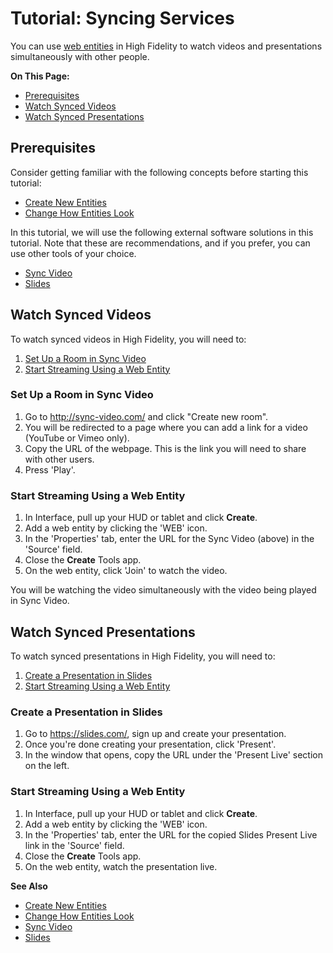 # Tutorial: Syncing Services

You can use [web entities](../create/entities/display-youtube) in High Fidelity to watch videos and presentations simultaneously with other people. 

**On This Page:**

- [Prerequisites](#prerequisites)
- [Watch Synced Videos](#watch-synced-videos)
- [Watch Synced Presentations](#watch-synced-presentations)


## Prerequisites

Consider getting familiar with the following concepts before starting this tutorial:

- [Create New Entities](../create/entities/create-entities)
- [Change How Entities Look](../create/entities/entity-appearance)

In this tutorial, we will use the following external software solutions in this tutorial. Note that these are recommendations, and if you prefer, you can use other tools of your choice.

+ [Sync Video](http://sync-video.com/)
+ [Slides](https://slides.com/)

## Watch Synced Videos

To watch synced videos in High Fidelity, you will need to:

1. [Set Up a Room in Sync Video](#set-up-room-in-sync-video)
2. [Start Streaming Using a Web Entity](#start-streaming-using-a-web-entity)

### Set Up a Room in Sync Video

1. Go to <http://sync-video.com/> and click "Create new room".
2. You will be redirected to a page where you can add a link for a video (YouTube or Vimeo only).
3. Copy the URL of the webpage. This is the link you will need to share with other users.
4. Press 'Play'.

### Start Streaming Using a Web Entity

1. In Interface, pull up your HUD or tablet and click **Create**.
2. Add a web entity by clicking the 'WEB' icon.
3. In the 'Properties' tab, enter the URL for the Sync Video (above) in the 'Source' field.
4. Close the **Create** Tools app. 
5. On the web entity, click 'Join' to watch the video.

You will be watching the video simultaneously with the video being played in Sync Video.


## Watch Synced Presentations

To watch synced presentations in High Fidelity, you will need to:

1. [Create a Presentation in Slides](#create-a-presentation-in-slides)
2. [Start Streaming Using a Web Entity](#start-streaming-using-a-web-entity)

### Create a Presentation in Slides

1. Go to <https://slides.com/>, sign up and create your presentation.
2. Once you're done creating your presentation, click 'Present'.
3. In the window that opens, copy the URL under the 'Present Live' section on the left.   

### Start Streaming Using a Web Entity

1. In Interface, pull up your HUD or tablet and click **Create**.
2. Add a web entity by clicking the 'WEB' icon.
3. In the 'Properties' tab, enter the URL for the copied Slides Present Live link in the 'Source' field.
4. Close the **Create** Tools app. 
5. On the web entity, watch the presentation live.

**See Also**

- [Create New Entities](../create/entities/create-entities)
- [Change How Entities Look](../create/entities/entity-appearance)
- [Sync Video](http://sync-video.com/)
- [Slides](https://slides.com/)